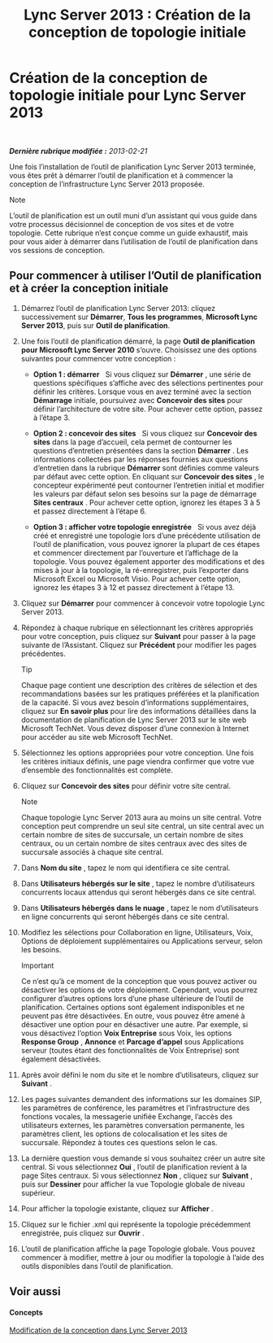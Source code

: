 ﻿---
title: 'Lync Server 2013 : Création de la conception de topologie initiale'
TOCTitle: Création de la conception de topologie initiale
ms:assetid: f3131153-de14-41be-b1e6-7d4bb0191af1
ms:mtpsurl: https://technet.microsoft.com/fr-fr/library/Gg615047(v=OCS.15)
ms:contentKeyID: 53095564
ms.date: 05/20/2016
mtps_version: v=OCS.15
ms.translationtype: HT
---

# Création de la conception de topologie initiale pour Lync Server 2013

 

_**Dernière rubrique modifiée :** 2013-02-21_

Une fois l’installation de l’outil de planification Lync Server 2013 terminée, vous êtes prêt à démarrer l’outil de planification et à commencer la conception de l’infrastructure Lync Server 2013 proposée.

> [!NOTE]  
> L’outil de planification est un outil muni d’un assistant qui vous guide dans votre processus décisionnel de conception de vos sites et de votre topologie. Cette rubrique n’est conçue comme un guide exhaustif, mais pour vous aider à démarrer dans l’utilisation de l’outil de planification dans vos sessions de conception.

## Pour commencer à utiliser l’Outil de planification et à créer la conception initiale

1.  Démarrez l’outil de planification Lync Server 2013: cliquez successivement sur **Démarrer**, **Tous les programmes**, **Microsoft Lync Server 2013**, puis sur **Outil de planification**.

2.  Une fois l’outil de planification démarré, la page **Outil de planification pour Microsoft Lync Server 2010** s’ouvre. Choisissez une des options suivantes pour commencer votre conception :
    
      - **Option 1 : démarrer**   Si vous cliquez sur **Démarrer** , une série de questions spécifiques s’affiche avec des sélections pertinentes pour définir les critères. Lorsque vous en avez terminé avec la section **Démarrage** initiale, poursuivez avec **Concevoir des sites** pour définir l’architecture de votre site. Pour achever cette option, passez à l’étape 3.
    
      - **Option 2 : concevoir des sites**   Si vous cliquez sur **Concevoir des sites** dans la page d’accueil, cela permet de contourner les questions d’entretien présentées dans la section **Démarrer** . Les informations collectées par les réponses fournies aux questions d’entretien dans la rubrique **Démarrer** sont définies comme valeurs par défaut avec cette option. En cliquant sur **Concevoir des sites** , le concepteur expérimenté peut contourner l’entretien initial et modifier les valeurs par défaut selon ses besoins sur la page de démarrage **Sites centraux** . Pour achever cette option, ignorez les étapes 3 à 5 et passez directement à l’étape 6.
    
      - **Option 3 : afficher votre topologie enregistrée**   Si vous avez déjà créé et enregistré une topologie lors d’une précédente utilisation de l’outil de planification, vous pouvez ignorer la plupart de ces étapes et commencer directement par l’ouverture et l’affichage de la topologie. Vous pouvez également apporter des modifications et des mises à jour à la topologie, la ré-enregistrer, puis l’exporter dans Microsoft Excel ou Microsoft Visio. Pour achever cette option, ignorez les étapes 3 à 12 et passez directement à l’étape 13.

3.  Cliquez sur **Démarrer** pour commencer à concevoir votre topologie Lync Server 2013.

4.  Répondez à chaque rubrique en sélectionnant les critères appropriés pour votre conception, puis cliquez sur **Suivant** pour passer à la page suivante de l’Assistant. Cliquez sur **Précédent** pour modifier les pages précédentes.
    
    > [!tip]  
    > Chaque page contient une description des critères de sélection et des recommandations basées sur les pratiques préférées et la planification de la capacité. Si vous avez besoin d’informations supplémentaires, cliquez sur <strong>En savoir plus</strong> pour lire des informations détaillées dans la documentation de planification de Lync Server 2013 sur le site web Microsoft TechNet. Vous devez disposer d’une connexion à Internet pour accéder au site web Microsoft TechNet.

5.  Sélectionnez les options appropriées pour votre conception. Une fois les critères initiaux définis, une page viendra confirmer que votre vue d’ensemble des fonctionnalités est complète.

6.  Cliquez sur **Concevoir des sites** pour définir votre site central.
    
    > [!NOTE]  
    > Chaque topologie Lync Server 2013 aura au moins un site central. Votre conception peut comprendre un seul site central, un site central avec un certain nombre de sites de succursale, un certain nombre de sites centraux, ou un certain nombre de sites centraux avec des sites de succursale associés à chaque site central.

7.  Dans **Nom du site** , tapez le nom qui identifiera ce site central.

8.  Dans **Utilisateurs hébergés sur le site** , tapez le nombre d’utilisateurs concurrents locaux attendus qui seront hébergés dans ce site central.

9.  Dans **Utilisateurs hébergés dans le nuage** , tapez le nom d’utilisateurs en ligne concurrents qui seront hébergés dans ce site central.

10. Modifiez les sélections pour Collaboration en ligne, Utilisateurs, Voix, Options de déploiement supplémentaires ou Applications serveur, selon les besoins.
    
    > [!IMPORTANT]  
    > Ce n’est qu’à ce moment de la conception que vous pouvez activer ou désactiver les options de votre déploiement. Cependant, vous pourrez configurer d’autres options lors d’une phase ultérieure de l’outil de planification. Certaines options sont également indisponibles et ne peuvent pas être désactivées. En outre, vous pouvez être amené à désactiver une option pour en désactiver une autre. Par exemple, si vous désactivez l’option <strong>Voix Entreprise</strong> sous Voix, les options <strong>Response Group</strong> , <strong>Annonce</strong> et <strong>Parcage d’appel</strong> sous Applications serveur (toutes étant des fonctionnalités de Voix Entreprise) sont également désactivées.

11. Après avoir défini le nom du site et le nombre d’utilisateurs, cliquez sur **Suivant** .

12. Les pages suivantes demandent des informations sur les domaines SIP, les paramètres de conférence, les paramètres et l’infrastructure des fonctions vocales, la messagerie unifiée Exchange, l’accès des utilisateurs externes, les paramètres conversation permanente, les paramètres client, les options de colocalisation et les sites de succursale. Répondez à toutes ces questions selon le cas.

13. La dernière question vous demande si vous souhaitez créer un autre site central. Si vous sélectionnez **Oui** , l’outil de planification revient à la page Sites centraux. Si vous sélectionnez **Non** , cliquez sur **Suivant** , puis sur **Dessiner** pour afficher la vue Topologie globale de niveau supérieur.

14. Pour afficher la topologie existante, cliquez sur **Afficher** .

15. Cliquez sur le fichier .xml qui représente la topologie précédemment enregistrée, puis cliquez sur **Ouvrir** .

16. L’outil de planification affiche la page Topologie globale. Vous pouvez commencer à modifier, mettre à jour ou modifier la topologie à l’aide des outils disponibles dans l’outil de planification.

## Voir aussi

#### Concepts

[Modification de la conception dans Lync Server 2013](lync-server-2013-editing-the-design.md)

